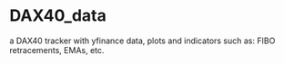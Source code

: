 # DAX40_data

a DAX40 tracker with yfinance data, plots and indicators such as: FIBO retracements, EMAs, etc.
